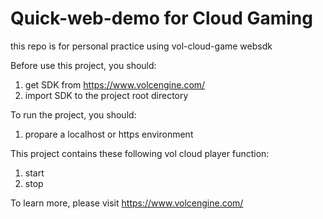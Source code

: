 # Quick-web-demo for Cloud Gaming
this repo is for personal practice using vol-cloud-game websdk

Before use this project, you should:
1. get SDK from https://www.volcengine.com/
2. import SDK to the project root directory

To run the project, you should:
1. propare a localhost or https environment

This project contains these following vol cloud player function:
1. start
2. stop

To learn more, please visit https://www.volcengine.com/
